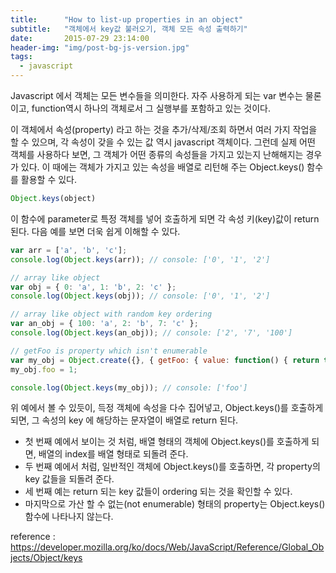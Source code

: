 ```yaml
---
title:      "How to list-up properties in an object"
subtitle:   "객체에서 key값 불러오기, 객체 모든 속성 출력하기"
date:       2015-07-29 23:14:00
header-img: "img/post-bg-js-version.jpg"
tags:
  - javascript
---
```


Javascript 에서 객체는 모든 변수들을 의미한다. 자주 사용하게 되는 var 변수는 물론이고, function역시 하나의 객체로서 그 실행부를 포함하고 있는 것이다. 

이 객체에서 속성(property) 라고 하는 것을 추가/삭제/조회 하면서 여러 가지 작업을 할 수 있으며, 각 속성이 갖을 수 있는 값 역시 javascript 객체이다. 그런데 실제 어떤 객체를 사용하다 보면, 그 객체가 어떤 종류의 속성들을 가지고 있는지 난해해지는 경우가 있다. 이 때에는 객체가 가지고 있는 속성을 배열로 리턴해 주는 Object.keys() 함수를 활용할 수 있다. 

```js
Object.keys(object) 
```
이 함수에 parameter로 특정 객체를 넣어 호출하게 되면 각 속성 키(key)값이 return 된다. 다음 예를 보면 더욱 쉽게 이해할 수 있다. 

```js
var arr = ['a', 'b', 'c'];
console.log(Object.keys(arr)); // console: ['0', '1', '2']

// array like object
var obj = { 0: 'a', 1: 'b', 2: 'c' };
console.log(Object.keys(obj)); // console: ['0', '1', '2']

// array like object with random key ordering
var an_obj = { 100: 'a', 2: 'b', 7: 'c' };
console.log(Object.keys(an_obj)); // console: ['2', '7', '100']

// getFoo is property which isn't enumerable
var my_obj = Object.create({}, { getFoo: { value: function() { return this.foo; } } });
my_obj.foo = 1;

console.log(Object.keys(my_obj)); // console: ['foo']
```

위 예에서 볼 수 있듯이, 득정 객체에 속성을 다수 집어넣고, Object.keys()를 호출하게 되면, 그 속성의 key 에 해당하는 문자열이 배열로 return 된다. 

- 첫 번째 예에서 보이는 것 처럼, 배열 형태의 객체에 Object.keys()를 호출하게 되면, 배열의 index를 배열 형태로 되돌려 준다. 
- 두 번째 예에서 처럼, 일반적인 객체에 Object.keys()를 호출하면, 각 property의 key 값들을 되돌려 준다.
- 세 번째 예는 return 되는 key 값들이 ordering 되는 것을 확인할 수 있다. 
- 마지막으로 가산 할 수 없는(not enumerable) 형태의 property는 Object.keys() 함수에 나타나지 않는다.

reference : https://developer.mozilla.org/ko/docs/Web/JavaScript/Reference/Global_Objects/Object/keys

